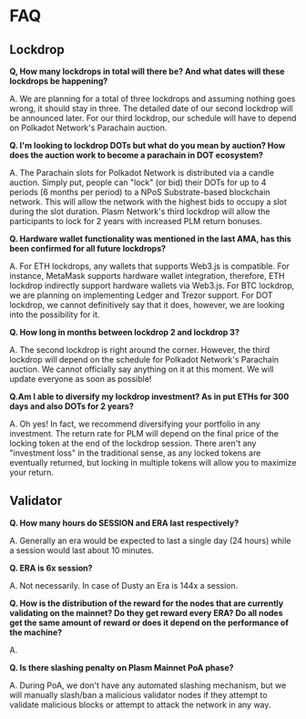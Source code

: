 # FAQ

## Lockdrop

**Q, How many lockdrops in total will there be? And what dates will these lockdrops be happening?**

A. We are planning for a total of three lockdrops and assuming nothing goes wrong, it should stay in three. The detailed date of our second lockdrop will be announced later. For our third lockdrop, our schedule will have to depend on Polkadot Network's Parachain auction.

**Q. I'm looking to lockdrop DOTs but what do you mean by auction? How does the auction work to become a parachain in DOT ecosystem?**

A. The Parachain slots for Polkadot Network is distributed via a candle auction. Simply put, people can "lock" \(or bid\) their DOTs for up to 4 periods \(6 months per period\) to a NPoS Substrate-based blockchain network. This will allow the network with the highest bids to occupy a slot during the slot duration. Plasm Network's third lockdrop will allow the participants to lock for 2 years with increased PLM return bonuses.

**Q. Hardware wallet functionality was mentioned in the last AMA, has this been confirmed for all future lockdrops?**

A. For ETH lockdrops, any wallets that supports Web3.js is compatible. For instance, MetaMask supports hardware wallet integration, therefore, ETH lockdrop indirectly support hardware wallets via Web3.js. For BTC lockdrop, we are planning on implementing Ledger and Trezor support. For DOT lockdrop, we cannot definitively say that it does, however, we are looking into the possibility for it.

**Q. How long in months between lockdrop 2 and lockdrop 3?**

A. The second lockdrop is right around the corner. However, the third lockdrop will depend on the schedule for Polkadot Network's Parachain auction. We cannot officially say anything on it at this moment. We will update everyone as soon as possible!

**Q.Am I able to diversify my lockdrop investment? As in put ETHs for 300 days and also DOTs for 2 years?**

A. Oh yes! In fact, we recommend diversifying your portfolio in any investment. The return rate for PLM will depend on the final price of the locking token at the end of the lockdrop session. There aren't any "investment loss" in the traditional sense, as any locked tokens are eventually returned, but locking in multiple tokens will allow you to maximize your return.

## Validator

**Q. How many hours do SESSION and ERA last respectively?**

A. Generally an era would be expected to last a single day \(24 hours\) while a session would last about 10 minutes.

**Q. ERA is 6x session?**

A. Not necessarily. In case of Dusty an Era is 144x a session.

**Q. How is the distribution of the reward for the nodes that are currently validating on the mainnet? Do they get reward every ERA? Do all nodes get the same amount of reward or does it depend on the performance of the machine?**

A. 

**Q. Is there slashing penalty on Plasm Mainnet PoA phase?**

A. During PoA, we don't have any automated slashing mechanism, but we will manually slash/ban a malicious validator nodes if they attempt to validate malicious blocks or attempt to attack the network in any way.

